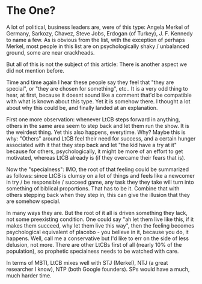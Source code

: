 # The One?

A lot of political, business leaders are, were of this type: Angela
Merkel of Germany, Sarkozy, Chavez, Steve Jobs, Erdogan (of Turkey),
J. F. Kennedy to name a few. As is obvious from the list, with the
exception of perhaps Merkel, most people in this list are on
psychologically shaky / unbalanced ground, some are near crackheads.

But all of this is not the subject of this article: There is another
aspect we did not mention before.

Time and time again I hear these people say they feel that "they are
special", or "they are chosen for something", etc.. It is a very odd
thing to hear, at first, because it doesnt sound like a comment that'd
be compatible with what is known about this type. Yet it is somehow
there. I thought a lot about why this could be, and finally landed at
an explanation.

First one more observation: whenever LtCB steps forward in anything,
others in the same area seem to step back and let them run the
show. It is the weirdest thing. Yet this also happens, everytime. Why?
Maybe this is why: "Others" around LtCB feel their need for success,
and a certain hunger associated with it that they step back and let
"the kid have a try at it" because for others, psychologically, it
might be more of an effort to get motivated, whereas LtCB already is
(if they overcame their fears that is).

Now the "specialness": IMO, the root of that feeling could be
summarized as follows: since LtCB is clumsy on a lot of things and
feels like a newcomer in try / be responsible / succeed game, any task
they they take will turn into something of biblical proportions. That
has to be it. Combine that with others stepping back when they step
in, this can give the illusion that they are somehow special.

In many ways they are. But the root of it all is driven something they
lack, not some preexisting condition. One could say "ah let them live
like this, if it makes them succeed, why let them live this way", then
the feeling becomes psychological equivalent of placebo - you believe
in it, because you do, it happens. Well, call me a conservative but
I'd like to err on the side of less delusion, not more. There are
other LtCBs first of all (nearly 10% of the population), so prophetic
specialness needs to be watched with care.

In terms of MBTI, LtCB mixes well with STJ (Merkel), NTJ (a great
researcher I know), NTP (both Google founders). SPs would have a much,
much harder time.













